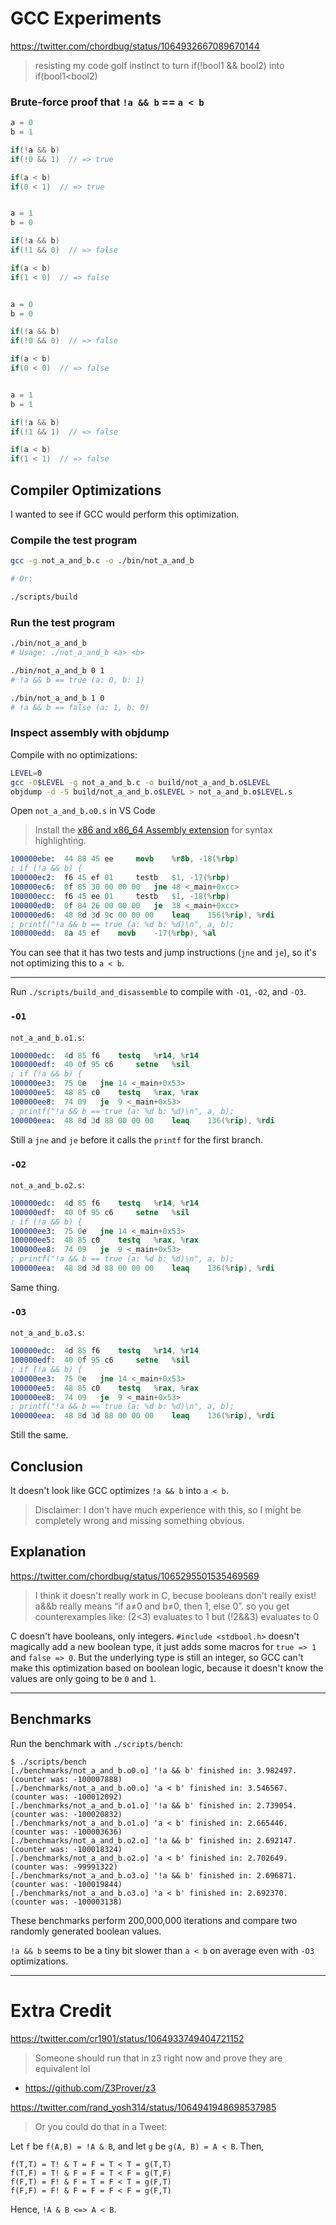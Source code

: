# GCC Experiments

https://twitter.com/chordbug/status/1064932667089670144

> resisting my code golf instinct to turn if(!bool1 && bool2) into if(bool1<bool2)


### Brute-force proof that `!a && b` == `a < b`

```c
a = 0
b = 1

if(!a && b)
if(!0 && 1)  // => true

if(a < b)
if(0 < 1)  // => true


a = 1
b = 0

if(!a && b)
if(!1 && 0)  // => false

if(a < b)
if(1 < 0)  // => false


a = 0
b = 0

if(!a && b)
if(!0 && 0)  // => false

if(a < b)
if(0 < 0)  // => false


a = 1
b = 1

if(!a && b)
if(!1 && 1)  // => false

if(a < b)
if(1 < 1)  // => false
```

## Compiler Optimizations

I wanted to see if GCC would perform this optimization.


### Compile the test program

```bash
gcc -g not_a_and_b.c -o ./bin/not_a_and_b

# Or:

./scripts/build
```

### Run the test program

```bash
./bin/not_a_and_b
# Usage: ./not_a_and_b <a> <b>

./bin/not_a_and_b 0 1
# !a && b == true (a: 0, b: 1)

./bin/not_a_and_b 1 0
# !a && b == false (a: 1, b: 0)
```


### Inspect assembly with objdump

Compile with no optimizations:

```bash
LEVEL=0
gcc -O$LEVEL -g not_a_and_b.c -o build/not_a_and_b.o$LEVEL
objdump -d -S build/not_a_and_b.o$LEVEL > not_a_and_b.o$LEVEL.s
```

Open `not_a_and_b.o0.s` in VS Code

> Install the [x86 and x86_64 Assembly extension](https://marketplace.visualstudio.com/items?itemName=13xforever.language-x86-64-assembly) for syntax highlighting.

```s
100000ebe:	44 88 45 ee 	movb	%r8b, -18(%rbp)
; if (!a && b) {
100000ec2:	f6 45 ef 01 	testb	$1, -17(%rbp)
100000ec6:	0f 85 30 00 00 00 	jne	48 <_main+0xcc>
100000ecc:	f6 45 ee 01 	testb	$1, -18(%rbp)
100000ed0:	0f 84 26 00 00 00 	je	38 <_main+0xcc>
100000ed6:	48 8d 3d 9c 00 00 00 	leaq	156(%rip), %rdi
; printf("!a && b == true (a: %d b: %d)\n", a, b);
100000edd:	8a 45 ef 	movb	-17(%rbp), %al
```

You can see that it has two tests and jump instructions (`jne` and `je`), so it's not optimizing this to `a < b`.

---

Run `./scripts/build_and_disassemble` to compile with `-O1`, `-O2`, and `-O3`.


### `-O1`

`not_a_and_b.o1.s`:

```s
100000edc:	4d 85 f6 	testq	%r14, %r14
100000edf:	40 0f 95 c6 	setne	%sil
; if (!a && b) {
100000ee3:	75 0e 	jne	14 <_main+0x53>
100000ee5:	48 85 c0 	testq	%rax, %rax
100000ee8:	74 09 	je	9 <_main+0x53>
; printf("!a && b == true (a: %d b: %d)\n", a, b);
100000eea:	48 8d 3d 88 00 00 00 	leaq	136(%rip), %rdi
```

Still a `jne` and `je` before it calls the `printf` for the first branch.

### `-O2`

`not_a_and_b.o2.s`:

```s
100000edc:	4d 85 f6 	testq	%r14, %r14
100000edf:	40 0f 95 c6 	setne	%sil
; if (!a && b) {
100000ee3:	75 0e 	jne	14 <_main+0x53>
100000ee5:	48 85 c0 	testq	%rax, %rax
100000ee8:	74 09 	je	9 <_main+0x53>
; printf("!a && b == true (a: %d b: %d)\n", a, b);
100000eea:	48 8d 3d 88 00 00 00 	leaq	136(%rip), %rdi
```

Same thing.


### `-O3`

`not_a_and_b.o3.s`:

```s
100000edc:	4d 85 f6 	testq	%r14, %r14
100000edf:	40 0f 95 c6 	setne	%sil
; if (!a && b) {
100000ee3:	75 0e 	jne	14 <_main+0x53>
100000ee5:	48 85 c0 	testq	%rax, %rax
100000ee8:	74 09 	je	9 <_main+0x53>
; printf("!a && b == true (a: %d b: %d)\n", a, b);
100000eea:	48 8d 3d 88 00 00 00 	leaq	136(%rip), %rdi
```

Still the same.



## Conclusion

It doesn't look like GCC optimizes `!a && b` into `a < b`.

> Disclaimer: I don't have much experience with this, so I might be completely wrong and missing something obvious.

## Explanation

https://twitter.com/chordbug/status/1065295501535469569

> I think it doesn't really work in C, becuse booleans don't really exist! a&&b really means “if a≠0 and b≠0, then 1, else 0”. so you get counterexamples like: (2<3) evaluates to 1 but (!2&&3) evaluates to 0

C doesn't have booleans, only integers. `#include <stdbool.h>` doesn't magically add a new boolean type, it just adds some macros for `true => 1` and `false => 0`. But the underlying type is still an integer, so GCC can't make this optimization based on boolean logic, because it doesn't know the values are only going to be `0` and `1`.


---

## Benchmarks

Run the benchmark with `./scripts/bench`:

```
$ ./scripts/bench
[./benchmarks/not_a_and_b.o0.o] '!a && b' finished in: 3.982497. (counter was: -100007888)
[./benchmarks/not_a_and_b.o0.o] 'a < b' finished in: 3.546567. (counter was: -100012092)
[./benchmarks/not_a_and_b.o1.o] '!a && b' finished in: 2.739054. (counter was: -100020832)
[./benchmarks/not_a_and_b.o1.o] 'a < b' finished in: 2.665446. (counter was: -100003636)
[./benchmarks/not_a_and_b.o2.o] '!a && b' finished in: 2.692147. (counter was: -100018324)
[./benchmarks/not_a_and_b.o2.o] 'a < b' finished in: 2.702649. (counter was: -99991322)
[./benchmarks/not_a_and_b.o3.o] '!a && b' finished in: 2.696871. (counter was: -100019844)
[./benchmarks/not_a_and_b.o3.o] 'a < b' finished in: 2.692370. (counter was: -100003138)
```

These benchmarks perform 200,000,000 iterations and compare two randomly generated boolean values.

`!a && b` seems to be a tiny bit slower than `a < b` on average even with `-O3` optimizations.

---

# Extra Credit

https://twitter.com/cr1901/status/1064933749404721152

> Someone should run that in z3 right now and prove they are equivalent lol

* https://github.com/Z3Prover/z3


https://twitter.com/rand_yosh314/status/1064941948698537985

> Or you could do that in a Tweet:

Let `f` be `f(A,B) = !A & B`, and let `g` be `g(A, B) = A < B`. Then,

```
f(T,T) = T! & T = F = T < T = g(T,T)
f(T,F) = T! & F = F = T < F = g(T,F)
f(F,T) = F! & F = T = F < T = g(F,T)
f(F,F) = F! & F = F = F < F = g(F,T)
```

Hence, `!A & B <=> A < B`.

